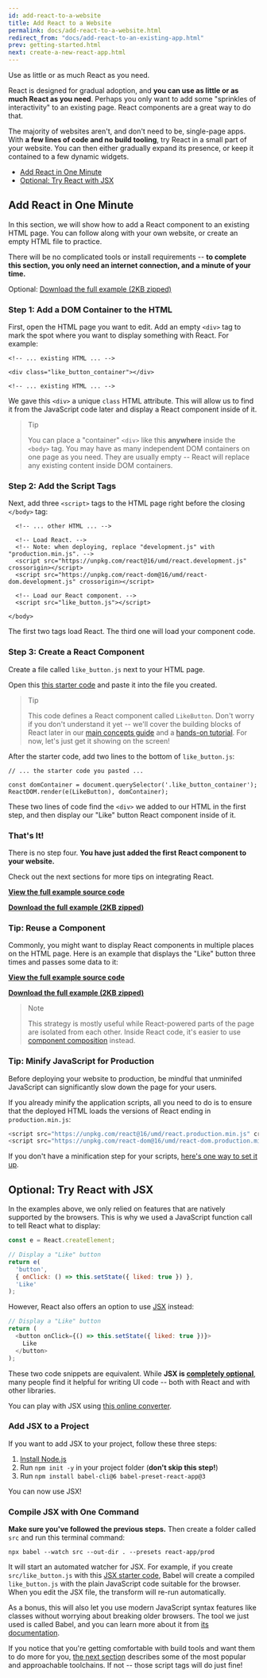 ```yaml
---
id: add-react-to-a-website
title: Add React to a Website
permalink: docs/add-react-to-a-website.html
redirect_from: "docs/add-react-to-an-existing-app.html"
prev: getting-started.html
next: create-a-new-react-app.html
---
```


Use as little or as much React as you need.

React is designed for gradual adoption, and **you can use as little or as much React as you need**. Perhaps you only want to add some "sprinkles of interactivity" to an existing page. React components are a great way to do that.

The majority of websites aren't, and don't need to be, single-page apps. With **a few lines of code and no build tooling**, try React in a small part of your website. You can then either gradually expand its presence, or keep it contained to a few dynamic widgets.

- [Add React in One Minute](#add-react-in-one-minute)
- [Optional: Try React with JSX](#optional-try-react-with-jsx)

## Add React in One Minute

In this section, we will show how to add a React component to an existing HTML page. You can follow along with your own website, or create an empty HTML file to practice.

There will be no complicated tools or install requirements -- **to complete this section, you only need an internet connection, and a minute of your time.**

Optional: [Download the full example (2KB zipped)](https://gist.github.com/gaearon/6668a1f6986742109c00a581ce704605/archive/110ba374459fbf15109acbc957c16432e6601eef.zip)

### Step 1: Add a DOM Container to the HTML

First, open the HTML page you want to edit. Add an empty `<div>` tag to mark the spot where you want to display something with React. For example:

```html{3}
<!-- ... existing HTML ... -->

<div class="like_button_container"></div>

<!-- ... existing HTML ... -->
```

We gave this `<div>` a unique `class` HTML attribute. This will allow us to find it from the JavaScript code later and display a React component inside of it.

>Tip
>
>You can place a "container" `<div>` like this **anywhere** inside the `<body>` tag. You may have as many independent DOM containers on one page as you need. They are usually empty -- React will replace any existing content inside DOM containers.

### Step 2: Add the Script Tags

Next, add three `<script>` tags to the HTML page right before the closing `</body>` tag:

```html{5,6,9}
  <!-- ... other HTML ... -->

  <!-- Load React. -->
  <!-- Note: when deploying, replace "development.js" with "production.min.js". -->
  <script src="https://unpkg.com/react@16/umd/react.development.js" crossorigin></script>
  <script src="https://unpkg.com/react-dom@16/umd/react-dom.development.js" crossorigin></script>

  <!-- Load our React component. -->
  <script src="like_button.js"></script>

</body>
```

The first two tags load React. The third one will load your component code.

### Step 3: Create a React Component

Create a file called `like_button.js` next to your HTML page.

Open this [this starter code](https://cdn.rawgit.com/gaearon/0b180827c190fe4fd98b4c7f570ea4a8/raw/b9157ce933c79a4559d2aa9ff3372668cce48de7/LikeButton.js) and paste it into the file you created.

>Tip
>
>This code defines a React component called `LikeButton`. Don't worry if you don't understand it yet -- we'll cover the building blocks of React later in our [main concepts guide](/docs/hello-world.html) and a [hands-on tutorial](/tutorial/tutorial.html). For now, let's just get it showing on the screen!

After the starter code, add two lines to the bottom of `like_button.js`:

```js{3,4}
// ... the starter code you pasted ...

const domContainer = document.querySelector('.like_button_container');
ReactDOM.render(e(LikeButton), domContainer);
```

These two lines of code find the `<div>` we added to our HTML in the first step, and then display our "Like" button React component inside of it. 

### That's It!

There is no step four. **You have just added the first React component to your website.**

Check out the next sections for more tips on integrating React.

**[View the full example source code](https://gist.github.com/gaearon/6668a1f6986742109c00a581ce704605)**

**[Download the full example (2KB zipped)](https://gist.github.com/gaearon/6668a1f6986742109c00a581ce704605/archive/110ba374459fbf15109acbc957c16432e6601eef.zip)**

### Tip: Reuse a Component

Commonly, you might want to display React components in multiple places on the HTML page. Here is an example that displays the "Like" button three times and passes some data to it:

**[View the full example source code](https://gist.github.com/gaearon/faa67b76a6c47adbab04f739cba7ceda)**

**[Download the full example (2KB zipped)](https://gist.github.com/gaearon/faa67b76a6c47adbab04f739cba7ceda/archive/9d0dd0ee941fea05fd1357502e5aa348abb84c12.zip)**

>Note
>
>This strategy is mostly useful while React-powered parts of the page are isolated from each other. Inside React code, it's easier to use [component composition](/docs/components-and-props.html#composing-components) instead.

### Tip: Minify JavaScript for Production

Before deploying your website to production, be mindful that unminifed JavaScript can significantly slow down the page for your users.

If you already minify the application scripts, all you need to do is to ensure that the deployed HTML loads the versions of React ending in `production.min.js`:

```js
<script src="https://unpkg.com/react@16/umd/react.production.min.js" crossorigin></script>
<script src="https://unpkg.com/react-dom@16/umd/react-dom.production.min.js" crossorigin></script>
```

If you don't have a minification step for your scripts, [here's one way to set it up](https://gist.github.com/gaearon/42a2ffa41b8319948f9be4076286e1f3).

## Optional: Try React with JSX

In the examples above, we only relied on features that are natively supported by the browsers. This is why we used a JavaScript function call to tell React what to display:

```js
const e = React.createElement;

// Display a "Like" button
return e(
  'button',
  { onClick: () => this.setState({ liked: true }) },
  'Like'
);
```

However, React also offers an option to use [JSX](/docs/introducing-jsx.html) instead:

```js
// Display a "Like" button
return (
  <button onClick={() => this.setState({ liked: true })}>
    Like
  </button>
);
```

These two code snippets are equivalent. While **JSX is [completely optional](/docs/react-without-jsx.html)**, many people find it helpful for writing UI code -- both with React and with other libraries.

You can play with JSX using [this online converter](http://babeljs.io/repl#?babili=false&browsers=&build=&builtIns=false&spec=false&loose=false&code_lz=Q&debug=false&forceAllTransforms=false&shippedProposals=false&circleciRepo=&evaluate=false&fileSize=false&sourceType=module&lineWrap=true&presets=es2015%2Creact%2Cstage-2%2Cstage-3&prettier=true&targets=Node-6.12&version=6.26.0&envVersion=).

### Add JSX to a Project

If you want to add JSX to your project, follow these three steps:

1. [Install Node.js](https://nodejs.org/)
2. Run `npm init -y` in your project folder (**don't skip this step!**)
3. Run `npm install babel-cli@6 babel-preset-react-app@3`

You can now use JSX!

### Compile JSX with One Command

**Make sure you've followed the previous steps.** Then create a folder called `src` and run this terminal command:

```
npx babel --watch src --out-dir . --presets react-app/prod 
```

It will start an automated watcher for JSX. For example, if you create `src/like_button.js` with this [JSX starter code](https://cdn.rawgit.com/gaearon/c8e112dc74ac44aac4f673f2c39d19d1/raw/6132aa19e73ec872dd0fb927667e0d74dea93697/like_button.js), Babel will create a compiled `like_button.js` with the plain JavaScript code suitable for the browser. When you edit the JSX file, the transform will re-run automatically.

As a bonus, this will also let you use modern JavaScript syntax features like classes without worrying about breaking older browsers. The tool we just used is called Babel, and you can learn more about it from [its documentation](http://babeljs.io/docs/en/babel-cli/).

If you notice that you're getting comfortable with build tools and want them to do more for you, [the next section](/docs/create-a-new-react-app.html) describes some of the most popular and approachable toolchains. If not -- those script tags will do just fine!
